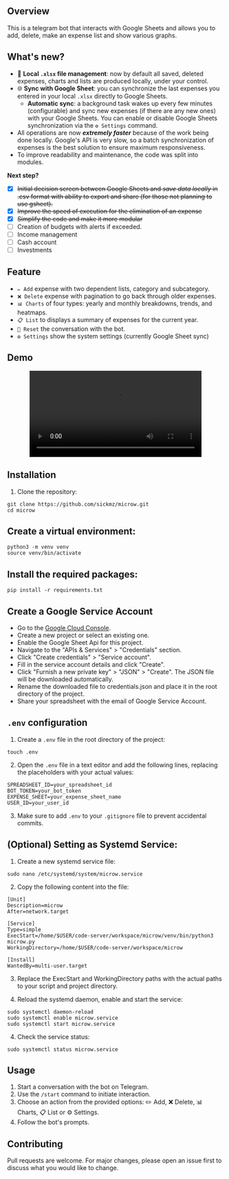 ## Overview
This is a telegram bot that interacts with Google Sheets and allows you to add, delete, make an expense list and show various graphs.

## What's new?
- 📝 **Local `.xlsx` file management**: now by default all saved, deleted expenses, charts and lists are produced locally, under your control.
- 🌐 **Sync with Google Sheet**: you can synchronize the last expenses you entered in your local `.xlsx` directly to Google Sheets.
    - **Automatic sync**: a background task wakes up every few minutes (configurable) and sync new expenses (if there are any new ones) with your Google Sheets. You can enable or disable Google Sheets synchronization via the `⚙️ Settings` command.
- All operations are now ***extremely faster*** because of the work being done locally. Google's API is very slow, so a batch synchronization of expenses is the best solution to ensure maximum responsiveness.
- To improve readability and maintenance, the code was split into modules.

**Next step?**
- [x] ~~Initial decision screen between Google Sheets and *save data locally* in .csv format with ability to export and share (for those not planning to use gsheet).~~
- [x] ~~Improve the speed of execution for the elimination of an expense~~
- [x] ~~Simplify the code and make it more modular~~
- [ ] Creation of budgets with alerts if exceeded.
- [ ] Income management
- [ ] Cash account
- [ ] Investments

## Feature
- `✏️ Add` expense with two dependent lists, category and subcategory.
- `❌ Delete` expense with pagination to go back through older expenses.
- `📊 Charts` of four types: yearly and monthly breakdowns, trends, and heatmaps.
- `📋 List` to displays a summary of expenses for the current year.
- `🔄 Reset` the conversation with the bot.
- `⚙️ Settings` show the system settings (currently Google Sheet sync)

## Demo

<div align="center">
  <video src="https://github.com/sickmz/microw/assets/24682196/59692629-47bc-46b0-a5d0-fbc904215262" width="400" />
</div>

## Installation

1. Clone the repository:

```
git clone https://github.com/sickmz/microw.git
cd microw
```

## Create a virtual environment:

```
python3 -m venv venv
source venv/bin/activate
```

## Install the required packages:

```
pip install -r requirements.txt
```

## Create a Google Service Account
- Go to the [Google Cloud Console](https://console.cloud.google.com/).
- Create a new project or select an existing one.
- Enable the Google Sheet Api for this project.
- Navigate to the "APIs & Services" > "Credentials" section.
- Click "Create credentials" > "Service account".
- Fill in the service account details and click "Create".
- Click "Furnish a new private key" > "JSON" > "Create". The JSON file will be downloaded automatically.
- Rename the downloaded file to credentials.json and place it in the root directory of the project.
- Share your spreadsheet with the email of Google Service Account.

## `.env` configuration

1. Create a `.env` file in the root directory of the project:

```
touch .env
```

2. Open the `.env` file in a text editor and add the following lines, replacing the placeholders with your actual values:

```
SPREADSHEET_ID=your_spreadsheet_id
BOT_TOKEN=your_bot_token
EXPENSE_SHEET=your_expense_sheet_name
USER_ID=your_user_id
```

3. Make sure to add `.env` to your `.gitignore` file to prevent accidental commits.

## (Optional) Setting as Systemd Service:

1. Create a new systemd service file:

```
sudo nano /etc/systemd/system/microw.service
```

2. Copy the following content into the file:

```
[Unit]
Description=microw
After=network.target

[Service]
Type=simple
ExecStart=/home/$USER/code-server/workspace/microw/venv/bin/python3 microw.py
WorkingDirectory=/home/$USER/code-server/workspace/microw

[Install]
WantedBy=multi-user.target
```

3. Replace the ExecStart and WorkingDirectory paths with the actual paths to your script and project directory.

4. Reload the systemd daemon, enable and start the service:

```
sudo systemctl daemon-reload
sudo systemctl enable microw.service
sudo systemctl start microw.service
```

4. Check the service status:

```
sudo systemctl status microw.service
```

## Usage

1. Start a conversation with the bot on Telegram.
2. Use the `/start` command to initiate interaction.
3. Choose an action from the provided options: ✏️ Add, ❌ Delete, 📊 Charts, 📋 List or ⚙️ Settings.
4. Follow the bot's prompts.

## Contributing

Pull requests are welcome. For major changes, please open an issue first to discuss what you would like to change.
